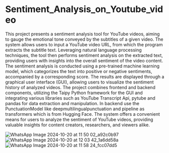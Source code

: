 
# Sentiment_Analysis_on_Youtube_video 
This project presents a sentiment analysis tool for YouTube videos, aiming to gauge the emotional tone conveyed by the subtitles of a given video. The system allows users to input a YouTube video URL, from which the program extracts the subtitle text. Leveraging natural language processing techniques, the tool then performs sentiment analysis on the extracted text, providing users with insights into the overall sentiment of the video content. The sentiment analysis is conducted using a pre-trained machine learning model, which categorizes the text into positive or negative sentiments, accompanied by a corresponding score. The results are displayed through a graphical user interface (GUI), allowing users to visualize the sentiment history of analyzed videos. The project combines frontend and backend components, utilizing the Taipy Python framework for the GUI and integrating various libraries such as YouTube Transcript Api, pytube and pandas for data extraction and manipulation. In backend use the PunctuationModel like deepmultilingualpunctuation and pipeline as transformers which is from Hugging Face. The system offers a convenient means for users to analyze the sentiment of YouTube videos, providing valuable insights for content creators, researchers, and viewers alike.

![WhatsApp Image 2024-10-20 at 11 50 02_a92c0b97](https://github.com/user-attachments/assets/4d362105-45b5-4aba-a733-e3b42d797263)
![WhatsApp Image 2024-10-20 at 12 03 42_1a6dd58a](https://github.com/user-attachments/assets/1b9f44eb-739e-4eb3-97ef-6f24d14114b2)
![WhatsApp Image 2024-10-20 at 11 58 24_fcc07dd5](https://github.com/user-attachments/assets/d5518ee0-a35b-47a5-b743-56ca065bd500)

